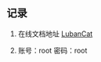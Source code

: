 ## 记录
1. 在线文档地址
[LubanCat](https://doc.embedfire.com/products/link/zh/latest/linux/ebf_lubancat_doc.html)

2. 账号：root 密码：root
